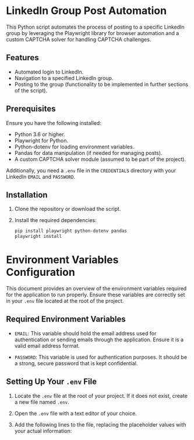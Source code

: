 # LinkedIn Group Post Automation

This Python script automates the process of posting to a specific LinkedIn group by leveraging the Playwright library for browser automation and a custom CAPTCHA solver for handling CAPTCHA challenges.

## Features

- Automated login to LinkedIn.
- Navigation to a specified LinkedIn group.
- Posting to the group (functionality to be implemented in further sections of the script).

## Prerequisites

Ensure you have the following installed:

- Python 3.6 or higher.
- Playwright for Python.
- Python-dotenv for loading environment variables.
- Pandas for data manipulation (if needed for managing posts).
- A custom CAPTCHA solver module (assumed to be part of the project).

Additionally, you need a `.env` file in the `CREDENTIALS` directory with your LinkedIn `EMAIL` and `PASSWORD`.

## Installation

1. Clone the repository or download the script.
2. Install the required dependencies:

   ```bash
   pip install playwright python-dotenv pandas
   playwright install

# Environment Variables Configuration

This document provides an overview of the environment variables required for the application to run properly. Ensure these variables are correctly set in your `.env` file located at the root of the project.

## Required Environment Variables

- `EMAIL`: This variable should hold the email address used for authentication or sending emails through the application. Ensure it is a valid email address format.

- `PASSWORD`: This variable is used for authentication purposes. It should be a strong, secure password that is kept confidential.

## Setting Up Your `.env` File

1. Locate the `.env` file at the root of your project. If it does not exist, create a new file named `.env`.

2. Open the `.env` file with a text editor of your choice.

3. Add the following lines to the file, replacing the placeholder values with your actual information:


